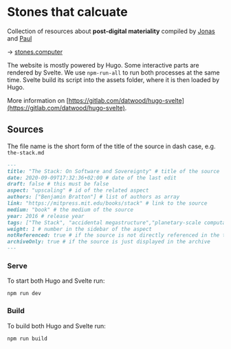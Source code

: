 # Stones that calcuate

Collection of resources about **post-digital materiality** compiled by [Jonas](https://jonasparnow.com) and [Paul](http://paulheinicker.com/)

→ [stones.computer](https://stones.computer)

The website is mostly powered by Hugo. Some interactive parts are rendered by Svelte. We use `npm-run-all` to run both processes at the same time. Svelte build its script into the assets folder, where it is then loaded by Hugo.

More information on [https://gitlab.com/datwood/hugo-svelte](https://gitlab.com/datwood/hugo-svelte).

## Sources
The file name is the short form of the title of the source in dash case, e.g. `the-stack.md`

```Markdown
---
title: "The Stack: On Software and Sovereignty" # title of the source
date: 2020-09-09T17:32:36+02:00 # date of the last edit
draft: false # this must be false
aspect: "upscaling" # id of the related aspect
authors: ["Benjamin Bratton"] # list of authors as array
link: "https://mitpress.mit.edu/books/stack" # link to the source
medium: "book" # the medium of the source
year: 2016 # release year
tags: ["The Stack", "accidental megastructure","planetary-scale computation", "diagram"] # tags that help the search on the archive page
weight: 1 # number in the sidebar of the aspect
notReferenced: true # if the source is not directly referenced in the text
archiveOnly: true # if the source is just displayed in the archive
---
```

### Serve
To start both Hugo and Svelte run:
```
npm run dev
```

### Build
To build both Hugo and Svelte run:
```
npm run build
```
